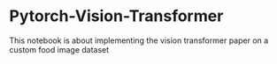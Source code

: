 # Pytorch-Vision-Transformer
This notebook is about implementing the vision transformer paper on a custom food image dataset
